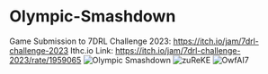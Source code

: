 # Olympic-Smashdown
 Game Submission to 7DRL Challenge 2023: https://itch.io/jam/7drl-challenge-2023
Ithc.io Link: https://itch.io/jam/7drl-challenge-2023/rate/1959065
![Olympic Smashdown](https://user-images.githubusercontent.com/91376582/231355331-93bcf909-8b79-47ef-9fab-c7539d2d0466.png)
![zuReKE](https://user-images.githubusercontent.com/91376582/231355348-7770120f-4b03-4147-b242-a271d7dbb409.png)
![OwfAI7](https://user-images.githubusercontent.com/91376582/231355356-c555b951-7302-4649-b78a-7690d01ba778.png)
